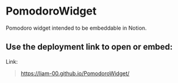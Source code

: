 # PomodoroWidget
Pomodoro widget intended to be embeddable in Notion.

## Use the deployment link to open or embed:
Link: 
> https://liam-00.github.io/PomodoroWidget/
